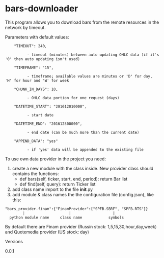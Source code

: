 # bars-downloader

This program allows you to download bars from the remote resources in the network by timeout.

Parameters with default values:

        "TIMEOUT": 240,
        
              - timeout (minutes) between auto updating OHLC data (if it's '0' then auto updating isn't used)
              
        "TIMEFRAME": "15",
        
              - timeframe; available values are minutes or 'D' for day, 'H' for hour and 'W' for week
              
        "CHUNK_IN_DAYS": 10,
        
              - OHLC data portion for one request (days)
              
        "DATETIME_START": "201612010000",
        
              - start date
              
        "DATETIME_END": "201612300000",
        
              - end date (can be much more than the current date)
              
        "APPEND_DATA": "yes"
        
              - if 'yes' data will be appended to the existing file
              

To use own data provider in the project you need:
  1. create a new module with the class inside.
     New provider class should contains the functions:
     - def bars(self, ticker, start, end, period):
         return Bar list
     - def find(self, query):
         return Ticker list
  2. add class name import to the file __init__.py
  3. add module & class names the the configuration file (config.json), like this:
  
    "bars_provider.finam":{"FinamProvider":["SPFB.SBRF", "SPFB.RTS"]}
            |                    |                   |
      python module name     class name            symbols


By default there are Finam provider (Russin stock: 1,5,15,30,hour,day,week) and Quotemedia provider (US stock: day)

Versions

0.0.1 
